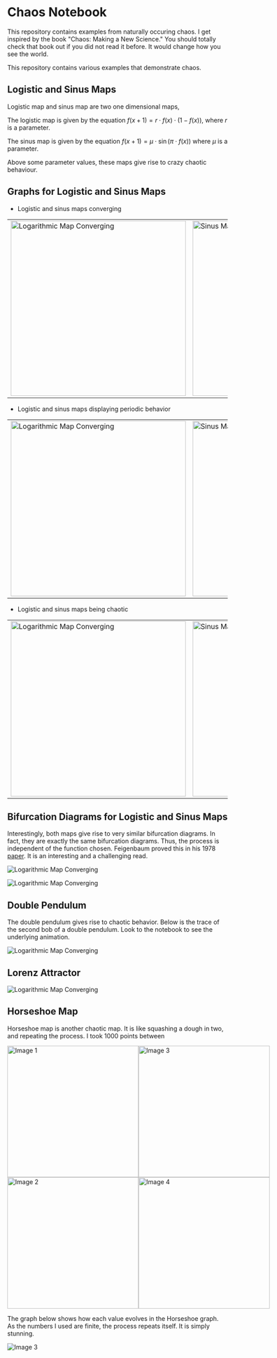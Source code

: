 # Chaos Notebook

This repository contains examples from naturally occuring chaos. I get inspired by the book "Chaos: Making a New Science." You should totally check that book out if you did not read it before. It would change how you see the world. 

This repository contains various examples that demonstrate chaos.

## Logistic and Sinus Maps

Logistic map and sinus map are two one dimensional maps,

The logistic map is given by the equation $`f(x+1) = r \cdot f(x) \cdot (1 - f(x))`$, where $`r`$ is a parameter.

The sinus map is given by the equation $`f(x+1) = \mu \cdot \sin(\pi \cdot f(x))`$ where $`\mu`$ is a parameter.

Above some parameter values, these maps give rise to crazy chaotic behaviour. 

## Graphs for Logistic and Sinus Maps

- Logistic and sinus maps converging

<table>
  <tr>
    <td><img src="pictures/logmap-converges.png" alt="Logarithmic Map Converging" width="400"/></td>
    <td><img src="pictures/sin-converge.png" alt="Sinus Map Converging" width="400"/></td>
  </tr>
</table>

- Logistic and sinus maps displaying periodic behavior

<table>
  <tr>
    <td><img src="pictures/logmap-periodic.png" alt="Logarithmic Map Converging" width="400"/></td>
    <td><img src="pictures/sin-periodic.png" alt="Sinus Map Converging" width="400"/></td>
  </tr>
</table>

- Logistic and sinus maps being chaotic

<table>
  <tr>
    <td><img src="pictures/logmap-chaotic.png" alt="Logarithmic Map Converging" width="400"/></td>
    <td><img src="pictures/sin-chaotic.png" alt="Sinus Map Converging" width="400"/></td>
  </tr>
</table>

## Bifurcation Diagrams for Logistic and Sinus Maps

Interestingly, both maps give rise to very similar bifurcation diagrams. In fact, they are exactly the same bifurcation diagrams. Thus, the process is independent of the function chosen. Feigenbaum proved this in his 1978 [paper](https://link.springer.com/article/10.1007/BF01020332). It is an interesting and a challenging read.

<img src="pictures/logistic-map-bifurcation.png" alt="Logarithmic Map Converging"/></td>

<img src="pictures/sine-bifurcation.png" alt="Logarithmic Map Converging"/>

## Double Pendulum

The double pendulum gives rise to chaotic behavior. Below is the trace of the second bob of a double pendulum. Look to the notebook to see the underlying animation.

<img src="pictures/double-pendulum-trace.png" alt="Logarithmic Map Converging"/>

## Lorenz Attractor

<img src="pictures/lorenz-attractor.png" alt="Logarithmic Map Converging"/>

## Horseshoe Map

Horseshoe map is another chaotic map. It is like squashing a dough in two, and repeating the process. I took 1000 points between 

<div style="display: flex; justify-content: space-between;">
    <div>
        <img src="pictures/hrs-init.png" alt="Image 1" width="300"/>
        <img src="pictures/hrs-3.png" alt="Image 2" width="300"/>
    </div>
    <div>
        <img src="pictures/hrs-6.png" alt="Image 3" width="300"/>
        <img src="pictures/hrs-10.png" alt="Image 4" width="300"/>
    </div>
</div>

The graph below shows how each value evolves in the Horseshoe graph. As the numbers I used are finite, the process repeats itself. It is simply stunning.

<img src="pictures/hrs-evolution.png" alt="Image 3"/>